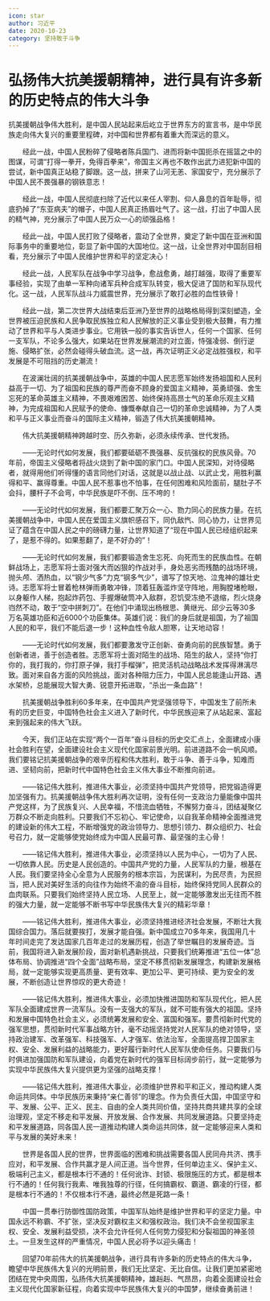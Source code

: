 ```yaml
---
icon: star
author: 习近平
date: 2020-10-23
category: 坚持敢于斗争
---
```


# 弘扬伟大抗美援朝精神，进行具有许多新的历史特点的伟大斗争

抗美援朝战争伟大胜利，是中国人民站起来后屹立于世界东方的宣言书，是中华民族走向伟大复兴的重要里程碑，对中国和世界都有着重大而深远的意义。

　　经此一战，中国人民粉碎了侵略者陈兵国门、进而将新中国扼杀在摇篮之中的图谋，可谓“打得一拳开，免得百拳来”，帝国主义再也不敢作出武力进犯新中国的尝试，新中国真正站稳了脚跟。这一战，拼来了山河无恙、家国安宁，充分展示了中国人民不畏强暴的钢铁意志！

　　经此一战，中国人民彻底扫除了近代以来任人宰割、仰人鼻息的百年耻辱，彻底扔掉了“东亚病夫”的帽子，中国人民真正扬眉吐气了。这一战，打出了中国人民的精气神，充分展示了中国人民万众一心的顽强品格！

　　经此一战，中国人民打败了侵略者，震动了全世界，奠定了新中国在亚洲和国际事务中的重要地位，彰显了新中国的大国地位。这一战，让全世界对中国刮目相看，充分展示了中国人民维护世界和平的坚定决心！

　　经此一战，人民军队在战争中学习战争，愈战愈勇，越打越强，取得了重要军事经验，实现了由单一军种向诸军兵种合成军队转变，极大促进了国防和军队现代化。这一战，人民军队战斗力威震世界，充分展示了敢打必胜的血性铁骨！

　　经此一战，第二次世界大战结束后亚洲乃至世界的战略格局得到深刻塑造，全世界被压迫民族和人民争取民族独立和人民解放的正义事业受到极大鼓舞，有力推动了世界和平与人类进步事业。它用铁一般的事实告诉世人，任何一个国家、任何一支军队，不论多么强大，如果站在世界发展潮流的对立面，恃强凌弱、倒行逆施、侵略扩张，必然会碰得头破血流。这一战，再次证明正义必定战胜强权，和平发展是不可阻挡的历史潮流！

　　在波澜壮阔的抗美援朝战争中，英雄的中国人民志愿军始终发扬祖国和人民利益高于一切、为了祖国和民族的尊严而奋不顾身的爱国主义精神，英勇顽强、舍生忘死的革命英雄主义精神，不畏艰难困苦、始终保持高昂士气的革命乐观主义精神，为完成祖国和人民赋予的使命、慷慨奉献自己一切的革命忠诚精神，为了人类和平与正义事业而奋斗的国际主义精神，锻造了伟大抗美援朝精神。

　　伟大抗美援朝精神跨越时空、历久弥新，必须永续传承、世代发扬。

　　——无论时代如何发展，我们都要砥砺不畏强暴、反抗强权的民族风骨。70年前，帝国主义侵略者将战火烧到了新中国的家门口。中国人民深知，对待侵略者，就得用他们听得懂的语言同他们对话，这就是以战止战、以武止戈，用胜利赢得和平、赢得尊重。中国人民不惹事也不怕事，在任何困难和风险面前，腿肚子不会抖，腰杆子不会弯，中华民族是吓不倒、压不垮的！

　　——无论时代如何发展，我们都要汇聚万众一心、勠力同心的民族力量。在抗美援朝战争中，中国人民在爱国主义旗帜感召下，同仇敌忾、同心协力，让世界见证了蕴含在中国人民之中的磅礴力量，让世界知道了“现在中国人民已经组织起来了，是惹不得的。如果惹翻了，是不好办的”！

　　——无论时代如何发展，我们都要锻造舍生忘死、向死而生的民族血性。在朝鲜战场上，志愿军将士面对强大而凶狠的作战对手，身处恶劣而残酷的战场环境，抛头颅、洒热血，以“钢少气多”力克“钢多气少”，谱写了惊天地、泣鬼神的雄壮史诗。志愿军将士冒着枪林弹雨勇敢冲锋，顶着狂轰滥炸坚守阵地，用胸膛堵枪眼，以身躯作人梯，抱起炸药包、手握爆破筒冲入敌群，忍饥受冻绝不退缩，烈火烧身岿然不动，敢于“空中拼刺刀”。在他们中涌现出杨根思、黄继光、邱少云等30多万名英雄功臣和近6000个功臣集体。英雄们说：我们的身后就是祖国，为了祖国人民的和平，我们不能后退一步！这种血性令敌人胆寒，让天地动容！

　　——无论时代如何发展，我们都要激发守正创新、奋勇向前的民族智慧。勇于创新者进，善于创造者胜。志愿军将士面对陌生的战场、陌生的敌人，坚持“你打你的，我打我的，你打原子弹，我打手榴弹”，把灵活机动战略战术发挥得淋漓尽致。面对来自各方面的风险挑战，面对各种阻力压力，中国人民总能逢山开路、遇水架桥，总能展现大智大勇、锐意开拓进取，“杀出一条血路”！

　　抗美援朝战争胜利60多年来，在中国共产党坚强领导下，中国发生了前所未有的历史巨变，中国特色社会主义进入了新时代，中华民族迎来了从站起来、富起来到强起来的伟大飞跃。

　　今天，我们正站在实现“两个一百年”奋斗目标的历史交汇点上，全面建成小康社会胜利在望，全面建设社会主义现代化国家前景光明。前进道路不会一帆风顺。我们要铭记抗美援朝战争的艰辛历程和伟大胜利，敢于斗争、善于斗争，知难而进、坚韧向前，把新时代中国特色社会主义伟大事业不断推向前进。

　　——铭记伟大胜利，推进伟大事业，必须坚持中国共产党领导，把党锻造得更加坚强有力。抗美援朝战争伟大胜利再次证明，没有任何一支政治力量能像中国共产党这样，为了民族复兴、人民幸福，不惜流血牺牲，不懈努力奋斗，团结凝聚亿万群众不断走向胜利。只要我们不忘初心、牢记使命，以自我革命精神全面推进党的建设新的伟大工程，不断增强党的政治领导力、思想引领力、群众组织力、社会号召力，就一定能够使党始终成为中国人民最可靠、最坚强的主心骨！

　　——铭记伟大胜利，推进伟大事业，必须坚持以人民为中心，一切为了人民、一切依靠人民。历史是人民创造的。中国共产党的力量，人民军队的力量，根基在人民。我们要坚持全心全意为人民服务的根本宗旨，为民谋利，为民尽责，为民担当，把人民对美好生活的向往作为始终不渝的奋斗目标，始终保持党同人民群众的血肉联系。只要我们始终坚持人民立场、人民至上，就一定能够激发出无往而不胜的强大力量，就一定能够不断书写中华民族伟大复兴的精彩华章！

　　——铭记伟大胜利，推进伟大事业，必须坚持推进经济社会发展，不断壮大我国综合国力。落后就要挨打，发展才能自强。新中国成立70多年来，我国用几十年时间走完了发达国家几百年走过的发展历程，创造了举世瞩目的发展奇迹。当前，我国将进入新发展阶段，面对新机遇新挑战，只要我们统筹推进“五位一体”总体布局、协调推进“四个全面”战略布局，坚定不移贯彻新发展理念，构建新发展格局，就一定能够实现更高质量、更有效率、更加公平、更可持续、更为安全的发展，不断创造让世界惊叹的更大奇迹！

　　——铭记伟大胜利，推进伟大事业，必须加快推进国防和军队现代化，把人民军队全面建成世界一流军队。没有一支强大的军队，就不可能有强大的祖国。坚持和发展中国特色社会主义，必须统筹发展和安全、富国和强军。要贯彻新时代党的强军思想，贯彻新时代军事战略方针，毫不动摇坚持党对人民军队的绝对领导，坚持政治建军、改革强军、科技强军、人才强军、依法治军，全面提高捍卫国家主权、安全、发展利益的战略能力，更好履行新时代人民军队使命任务。只要我们与时俱进加强国防和军队建设，向着党在新时代的强军目标阔步前行，就一定能够为实现中华民族伟大复兴提供更为坚强的战略支撑！

　　——铭记伟大胜利，推进伟大事业，必须维护世界和平和正义，推动构建人类命运共同体。中华民族历来秉持“亲仁善邻”的理念。作为负责任大国，中国坚守和平、发展、公平、正义、民主、自由的全人类共同价值，坚持共商共建共享的全球治理观，坚定不移走和平发展、开放发展、合作发展、共同发展道路。只要坚持走和平发展道路，同各国人民一道推动构建人类命运共同体，就一定能够迎来人类和平与发展的美好未来！

　　世界是各国人民的世界，世界面临的困难和挑战需要各国人民同舟共济、携手应对，和平发展、合作共赢才是人间正道。当今世界，任何单边主义、保护主义、极端利己主义，都是根本行不通的！任何讹诈、封锁、极限施压的方式，都是根本行不通的！任何我行我素、唯我独尊的行径，任何搞霸权、霸道、霸凌的行径，都是根本行不通的！不仅根本行不通，最终必然是死路一条！

　　中国一贯奉行防御性国防政策，中国军队始终是维护世界和平的坚定力量。中国永远不称霸、不扩张，坚决反对霸权主义和强权政治。我们决不会坐视国家主权、安全、发展利益受损，决不会允许任何人任何势力侵犯和分裂祖国的神圣领土。一旦发生这样的严重情况，中国人民必将予以迎头痛击！

　　回望70年前伟大的抗美援朝战争，进行具有许多新的历史特点的伟大斗争，瞻望中华民族伟大复兴的光明前景，我们无比坚定、无比自信。让我们更加紧密地团结在党中央周围，弘扬伟大抗美援朝精神，雄赳赳、气昂昂，向着全面建设社会主义现代化国家新征程，向着实现中华民族伟大复兴的中国梦，继续奋勇前进！
